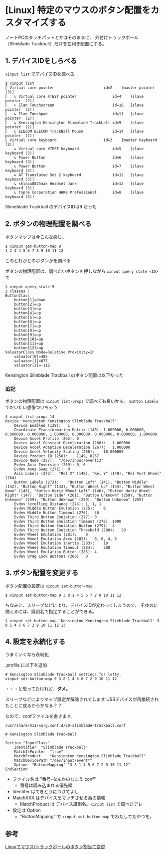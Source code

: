 # [Linux] 特定のマウスのボタン配置をカスタマイズする


ノートPCのタッチパットとかはそのままに、
外付けトラックボール（Slimblade Trackball）だけを左利き配置にする。

## 1. デバイスIDをしらべる

`xinput list` でデバイスIDを調べる

```
$ xinput list
⎡ Virtual core pointer                    	id=2	[master pointer  (3)]
⎜   ↳ Virtual core XTEST pointer              	id=4	[slave  pointer  (2)]
⎜   ↳ Elan Touchscreen                        	id=10	[slave  pointer  (2)]
⎜   ↳ Elan Touchpad                           	id=11	[slave  pointer  (2)]
⎜   ↳ Kensington Kensington Slimblade Trackball	id=9	[slave  pointer  (2)]
⎜   ↳ ELECOM ELECOM TrackBall Mouse           	id=14	[slave  pointer  (2)]
⎣ Virtual core keyboard                   	id=3	[master keyboard (2)]
    ↳ Virtual core XTEST keyboard             	id=5	[slave  keyboard (3)]
    ↳ Power Button                            	id=6	[slave  keyboard (3)]
    ↳ Power Button                            	id=7	[slave  keyboard (3)]
    ↳ AT Translated Set 2 keyboard            	id=12	[slave  keyboard (3)]
    ↳ sklnau8825max Headset Jack              	id=13	[slave  keyboard (3)]
    ↳ Topre Corporation HHKB Professional     	id=8	[slave  keyboard (3)]
```

Slimeblade Trackball のデバイスIDは9 だった

## 2. ボタンの物理配置を調べる

ボタンマップは今こんな感じ。
```
$ xinput get-button-map 9 
1 2 3 4 5 6 7 8 9 10 11 12 
```

このどれがどのボタンかを調べる

ボタンの物理配置は、調べたいボタンを押しながら `xinput query state <ID>` で

```
$ xinput query-state 9
2 classes :
ButtonClass
	button[1]=down
	button[2]=up
	button[3]=up
	button[4]=up
	button[5]=up
	button[6]=up
	button[7]=up
	button[8]=up
	button[9]=up
	button[10]=up
	button[11]=up
	button[12]=up
ValuatorClass Mode=Relative Proximity=In
	valuator[0]=485
	valuator[1]=877
	valuator[2]=-112
```

Kensington Slimblade Trackball のボタン配置は以下だった




### 追記

ボタンの物理配置は `xinput list-props` で調べても良いかも。 `Button Labels` でだいたい想像ついちゃう

```
$ xinput list-props 14
Device 'Kensington Kensington Slimblade Trackball':
	Device Enabled (138):	1
	Coordinate Transformation Matrix (140):	1.000000, 0.000000, 0.000000, 0.000000, 1.000000, 0.000000, 0.000000, 0.000000, 1.000000
	Device Accel Profile (265):	0
	Device Accel Constant Deceleration (266):	1.000000
	Device Accel Adaptive Deceleration (267):	1.000000
	Device Accel Velocity Scaling (268):	10.000000
	Device Product ID (256):	1149, 8257
	Device Node (257):	"/dev/input/event13"
	Evdev Axis Inversion (269):	0, 0
	Evdev Axes Swap (271):	0
	Axis Labels (272):	"Rel X" (148), "Rel Y" (149), "Rel Vert Wheel" (264)
	Button Labels (273):	"Button Left" (141), "Button Middle" (142), "Button Right" (143), "Button Wheel Up" (144), "Button Wheel Down" (145), "Button Horiz Wheel Left" (146), "Button Horiz Wheel Right" (147), "Button Side" (261), "Button Unknown" (259), "Button Unknown" (259), "Button Unknown" (259), "Button Unknown" (259)
	Evdev Scrolling Distance (274):	1, 1, 1
	Evdev Middle Button Emulation (275):	0
	Evdev Middle Button Timeout (276):	50
	Evdev Third Button Emulation (277):	0
	Evdev Third Button Emulation Timeout (278):	1000
	Evdev Third Button Emulation Button (279):	3
	Evdev Third Button Emulation Threshold (280):	20
	Evdev Wheel Emulation (281):	0
	Evdev Wheel Emulation Axes (282):	0, 0, 4, 5
	Evdev Wheel Emulation Inertia (283):	10
	Evdev Wheel Emulation Timeout (284):	200
	Evdev Wheel Emulation Button (285):	4
	Evdev Drag Lock Buttons (286):	0
```



## 3. ボタン配置を変更する

ボタン配置の設定は `xinput set-button-map`


```
$ xinput set-button-map 9 3 8 1 4 5 6 7 2 9 10 11 12 
```

ちなみに、スリープなどにより、デバイスIDが変わってしまうので、
そゆのに備えるには、識別名で指定することができる。

```
$ xinput set-button-map 'Kensington Kensington Slimblade Trackball' 3 8 1 4 5 6 7 2 9 10 11 12 13
```


## 4. 設定を永続化する

うまくいくなら永続化

.profile に以下を追加

```
# Kensington Slimblade Trackball settings for lefty.
xinput set-button-map 9 3 8 1 4 5 6 7 2 9 10 11 12
```

・・・と思ってたけれど、**ダメ。**

スリープなどによりマップ設定が解除されてします
USBデバイスが再接続されたことに成るからかなぁ？？


なので、confファイルを書きます。

`/usr/share/X11/xorg.conf.d/20-slimblade-trackball.conf`

```
# Kensington Slimblade Trackball

Section "InputClass"
	Identifier	"Slimblade Trackball"
	MatchIsPointer	"true"
	MatchProduct	"Kensington Kensington Slimblade Trackball"
	MatchDevicePath	"/dev/input/event*"
	Option	"ButtonMapping"	"3 8 1 4 5 6 7 2 9 10 11 12"
EndSection
```

* ファイル名は "番号-なんかのなまえ.conf"
    * 番号は読み込まれる優先順
* Identifer はてきとうにつけてよし
* MatchXXX はデバイスをマッチさせる為の情報
    * MatchProduct は デバイス識別名。`xinput list` で調べたアレ
* 設定は Option
    * "ButtonMapping" で `xinput set-button-map` でわたしてたやつを。



## 参考

[Linuxでマウス/トラックボールのボタン割当て変更](https://gato.intaa.net/archives/15797)
